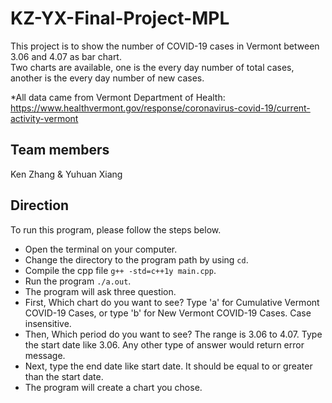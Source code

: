 # KZ-YX-Final-Project-MPL
This project is to show the number of COVID-19 cases in Vermont between 3.06 and 4.07 as bar chart. <br>
Two charts are available, one is the every day number of total cases, another is the every day number of new cases.

*All data came from Vermont Department of Health: 
https://www.healthvermont.gov/response/coronavirus-covid-19/current-activity-vermont

## Team members
Ken Zhang & Yuhuan Xiang

## Direction
To run this program, please follow the steps below. 
* Open the terminal on your computer.
* Change the directory to the program path by using `cd`.
* Compile the cpp file `g++ -std=c++1y main.cpp`.
* Run the program `./a.out`.
* The program will ask three question.
* First, Which chart do you want to see? Type 'a' for Cumulative Vermont COVID-19 Cases, 
  or type 'b' for New Vermont COVID-19 Cases. Case insensitive.
* Then, Which period do you want to see? The range is 3.06 to 4.07. Type the start date like 3.06. 
  Any other type of answer would return error message.
* Next, type the end date like start date. It should be equal to or greater than the start date.
* The program will create a chart you chose. 